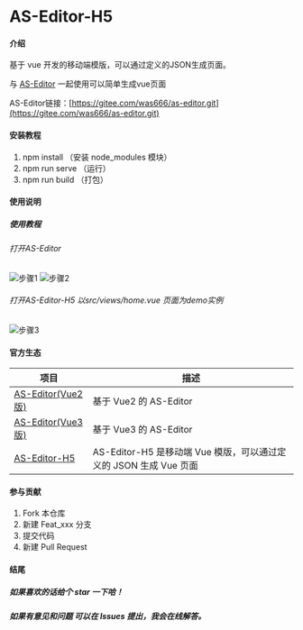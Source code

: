 # AS-Editor-H5

#### 介绍

基于 vue 开发的移动端模版，可以通过定义的JSON生成页面。

与 [AS-Editor](https://gitee.com/was666/as-editor.git) 一起使用可以简单生成vue页面

AS-Editor链接：[https://gitee.com/was666/as-editor.git](https://gitee.com/was666/as-editor.git)

#### 安装教程

1.  npm install （安装 node_modules 模块）
2.  npm run serve （运行）
3.  npm run build （打包）

#### 使用说明

##### 使用教程

###### 打开AS-Editor
![步骤1](https://images.gitee.com/uploads/images/2021/1027/180625_a6903982_5546746.png "image1.png")
![步骤2](https://images.gitee.com/uploads/images/2021/1027/180644_1710b3f0_5546746.png "image2.png")
###### 打开AS-Editor-H5  以src/views/home.vue 页面为demo实例
![步骤3](https://images.gitee.com/uploads/images/2021/1027/180656_e71a6d53_5546746.png "image3.png")

#### 官方生态

| 项目 | 描述 |
| --- | --- |
| [AS-Editor(Vue2版)](https://gitee.com/was666/as-editor) | 基于 Vue2 的 AS-Editor |
| [AS-Editor(Vue3版)](https://gitee.com/was666/as-editor/tree/vue3.x/) | 基于 Vue3 的 AS-Editor |
| [AS-Editor-H5](https://gitee.com/was666/as-editor-h5.git) | AS-Editor-H5 是移动端 Vue 模版，可以通过定义的 JSON 生成 Vue 页面 |

#### 参与贡献

1.  Fork 本仓库
2.  新建 Feat_xxx 分支
3.  提交代码
4.  新建 Pull Request


#### 结尾

##### 如果喜欢的话给个 star 一下哈！

##### 如果有意见和问题 可以在 lssues 提出，我会在线解答。
